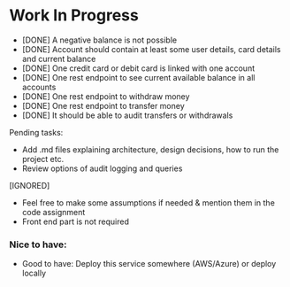 # Work In Progress

* [DONE] A negative balance is not possible
* [DONE] Account should contain at least some user details, card details and current balance
* [DONE] One credit card or debit card is linked with one account
* [DONE] One rest endpoint to see current available balance in all accounts 
* [DONE] One rest endpoint to withdraw money
* [DONE] One rest endpoint to transfer money
* [DONE] It should be able to audit transfers or withdrawals

Pending tasks:
* Add .md files explaining architecture, design decisions, how to run the project etc.
* Review options of audit logging and queries

[IGNORED]
* Feel free to make some assumptions if needed & mention them in the code assignment
* Front end part is not required


### Nice to have:
* Good to have: Deploy this service somewhere (AWS/Azure) or deploy locally